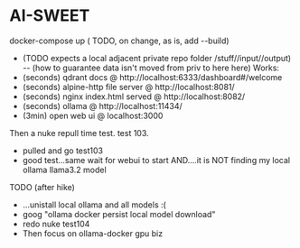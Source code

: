 # AI-SWEET
docker-compose up ( TODO, on change, as is, add --build)

- (TODO expects a local adjacent private repo folder /stuff//input//output)
-- (how to guarantee data isn't moved from priv to here here)
Works:
- (seconds) qdrant docs @ http://localhost:6333/dashboard#/welcome
- (seconds) alpine-http file server @ http://localhost:8081/
- (seconds) nginx index.html served @ http://localhost:8082/
- (seconds) ollama @ http://localhost:11434/
- (3min) open web ui @ localhost:3000 

Then a nuke repull time test. test 103.
- pulled and go test103
- good test...same wait for webui to start AND....it is NOT finding my local ollama llama3.2 model

TODO (after hike) 
- ...unistall local ollama and all models :( 
- goog "ollama docker persist local model download"
- redo nuke test104
- Then focus on ollama-docker gpu biz